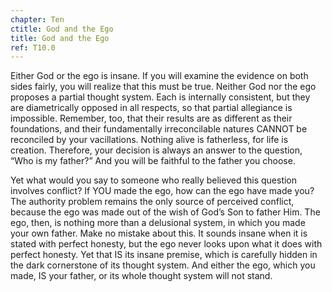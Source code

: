 ```yaml
---
chapter: Ten
ctitle: God and the Ego
title: God and the Ego
ref: T10.0
---
```


Either God or the ego is insane. If you will examine the evidence
on both sides fairly, you will realize that this must be true. Neither
God nor the ego proposes a partial thought system. Each is internally
consistent, but they are diametrically opposed in all respects, so that
partial allegiance is impossible. Remember, too, that their results are
as different as their foundations, and their fundamentally
irreconcilable natures CANNOT be reconciled by your vacillations.
Nothing alive is fatherless, for life is creation. Therefore, your
decision is always an answer to the question, “Who is my father?” And
you will be faithful to the father you choose.

Yet what would you say to someone who really believed this question
involves conflict? If YOU made the ego, how can the ego have made you?
The authority problem remains the only source of perceived conflict,
because the ego was made out of the wish of God’s Son to father Him. The
ego, then, is nothing more than a delusional system, in which you made
your own father. Make no mistake about this. It sounds insane when it is
stated with perfect honesty, but the ego never looks upon what it does
with perfect honesty. Yet that IS its insane premise, which is carefully
hidden in the dark cornerstone of its thought system. And either the
ego, which you made, IS your father, or its whole thought system will
not stand.

